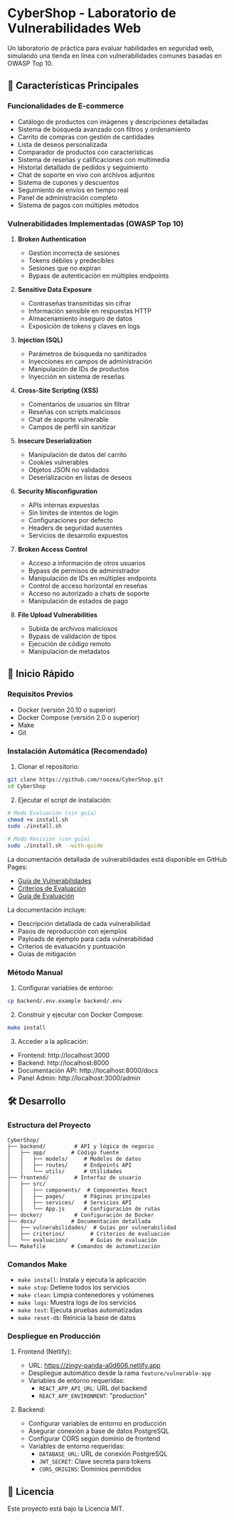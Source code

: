 # CyberShop - Laboratorio de Vulnerabilidades Web

Un laboratorio de práctica para evaluar habilidades en seguridad web, simulando una tienda en línea con vulnerabilidades comunes basadas en OWASP Top 10.

## 🎯 Características Principales

### Funcionalidades de E-commerce
- Catálogo de productos con imágenes y descripciones detalladas
- Sistema de búsqueda avanzado con filtros y ordenamiento
- Carrito de compras con gestión de cantidades
- Lista de deseos personalizada
- Comparador de productos con características
- Sistema de reseñas y calificaciones con multimedia
- Historial detallado de pedidos y seguimiento
- Chat de soporte en vivo con archivos adjuntos
- Sistema de cupones y descuentos
- Seguimiento de envíos en tiempo real
- Panel de administración completo
- Sistema de pagos con múltiples métodos

### Vulnerabilidades Implementadas (OWASP Top 10)

1. **Broken Authentication**
   - Gestión incorrecta de sesiones
   - Tokens débiles y predecibles
   - Sesiones que no expiran
   - Bypass de autenticación en múltiples endpoints

2. **Sensitive Data Exposure**
   - Contraseñas transmitidas sin cifrar
   - Información sensible en respuestas HTTP
   - Almacenamiento inseguro de datos
   - Exposición de tokens y claves en logs

3. **Injection (SQL)**
   - Parámetros de búsqueda no sanitizados
   - Inyecciones en campos de administración
   - Manipulación de IDs de productos
   - Inyección en sistema de reseñas

4. **Cross-Site Scripting (XSS)**
   - Comentarios de usuarios sin filtrar
   - Reseñas con scripts maliciosos
   - Chat de soporte vulnerable
   - Campos de perfil sin sanitizar

5. **Insecure Deserialization**
   - Manipulación de datos del carrito
   - Cookies vulnerables
   - Objetos JSON no validados
   - Deserialización en listas de deseos

6. **Security Misconfiguration**
   - APIs internas expuestas
   - Sin límites de intentos de login
   - Configuraciones por defecto
   - Headers de seguridad ausentes
   - Servicios de desarrollo expuestos

7. **Broken Access Control**
   - Acceso a información de otros usuarios
   - Bypass de permisos de administrador
   - Manipulación de IDs en múltiples endpoints
   - Control de acceso horizontal en reseñas
   - Acceso no autorizado a chats de soporte
   - Manipulación de estados de pago

8. **File Upload Vulnerabilities**
   - Subida de archivos maliciosos
   - Bypass de validación de tipos
   - Ejecución de código remoto
   - Manipulación de metadatos

## 🚀 Inicio Rápido

### Requisitos Previos

- Docker (versión 20.10 o superior)
- Docker Compose (versión 2.0 o superior)
- Make
- Git

### Instalación Automática (Recomendado)

1. Clonar el repositorio:
```bash
git clone https://github.com/roozea/CyberShop.git
cd CyberShop
```

2. Ejecutar el script de instalación:

```bash
# Modo Evaluación (sin guía)
chmod +x install.sh
sudo ./install.sh

# Modo Revisión (con guía)
sudo ./install.sh --with-guide
```

La documentación detallada de vulnerabilidades está disponible en GitHub Pages:
- [Guía de Vulnerabilidades](https://roozea.github.io/CyberShop)
- [Criterios de Evaluación](https://roozea.github.io/CyberShop/criterios/puntuacion)
- [Guía de Evaluación](https://roozea.github.io/CyberShop/evaluacion/guia)

La documentación incluye:
- Descripción detallada de cada vulnerabilidad
- Pasos de reproducción con ejemplos
- Payloads de ejemplo para cada vulnerabilidad
- Criterios de evaluación y puntuación
- Guías de mitigación

### Método Manual

1. Configurar variables de entorno:
```bash
cp backend/.env.example backend/.env
```

2. Construir y ejecutar con Docker Compose:
```bash
make install
```

3. Acceder a la aplicación:
- Frontend: http://localhost:3000
- Backend: http://localhost:8000
- Documentación API: http://localhost:8000/docs
- Panel Admin: http://localhost:3000/admin

## 🛠️ Desarrollo

### Estructura del Proyecto

```
CyberShop/
├── backend/         # API y lógica de negocio
│   ├── app/        # Código fuente
│   │   ├── models/     # Modelos de datos
│   │   ├── routes/     # Endpoints API
│   │   └── utils/      # Utilidades
├── frontend/        # Interfaz de usuario
│   ├── src/
│   │   ├── components/  # Componentes React
│   │   ├── pages/      # Páginas principales
│   │   ├── services/   # Servicios API
│   │   └── App.js      # Configuración de rutas
├── docker/          # Configuración de Docker
├── docs/           # Documentación detallada
│   ├── vulnerabilidades/  # Guías por vulnerabilidad
│   ├── criterios/        # Criterios de evaluación
│   └── evaluacion/       # Guías de evaluación
└── Makefile        # Comandos de automatización
```

### Comandos Make

- `make install`: Instala y ejecuta la aplicación
- `make stop`: Detiene todos los servicios
- `make clean`: Limpia contenedores y volúmenes
- `make logs`: Muestra logs de los servicios
- `make test`: Ejecuta pruebas automatizadas
- `make reset-db`: Reinicia la base de datos

### Despliegue en Producción

1. Frontend (Netlify):
   - URL: https://zingy-panda-a0d606.netlify.app
   - Despliegue automático desde la rama `feature/vulnerable-app`
   - Variables de entorno requeridas:
     - `REACT_APP_API_URL`: URL del backend
     - `REACT_APP_ENVIRONMENT`: "production"

2. Backend:
   - Configurar variables de entorno en producción
   - Asegurar conexión a base de datos PostgreSQL
   - Configurar CORS según dominio de frontend
   - Variables de entorno requeridas:
     - `DATABASE_URL`: URL de conexión PostgreSQL
     - `JWT_SECRET`: Clave secreta para tokens
     - `CORS_ORIGINS`: Dominios permitidos

## 📝 Licencia

Este proyecto está bajo la Licencia MIT.

